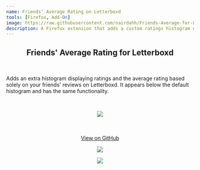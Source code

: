 ```yaml
---
name: Friends' Average Rating on Letterboxd
tools: [Firefox, Add-On]
image: https://raw.githubusercontent.com/nairdahh/Friends-Average-for-Letterboxd/refs/heads/main/icons/screenshot.png
description: A Firefox extension that adds a custom ratings histogram on Letterboxd movie pages, displaying only your friends' ratings.
---
```


<h2 style="text-align:center; font-weight: bold;">Friends' Average Rating for Letterboxd</h2>

<br>

Adds an extra histogram displaying ratings and the average rating based solely on your friends' reviews on Letterboxd. It appears below the default histogram and has the same functionality.

<br>

<p align="center">
  <img src="https://raw.githubusercontent.com/nairdahh/Friends-Average-for-Letterboxd/refs/heads/main/icons/screenshot.png"/>

<br>
<br>
<br>

<p align="center"><a class="github-button" href="https://github.com/nairdahh/Friends-Average-for-Letterboxd" data-color-scheme="no-preference: light; light: light; dark: dark;" data-size="large" aria-label="View GameDash on GitHub">View on GitHub</a></p>

<p align="center"><a href="https://addons.mozilla.org/en-US/firefox/addon/friends-average-for-letterboxd/"><img src="https://blog.mozilla.org/addons/files/2015/11/get-the-addon.png" /></a></p>

<p align="center"><a href="https://ko-fi.com/nairdah"><img src="https://ko-fi.com/img/githubbutton_sm.svg" /></a></p>